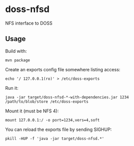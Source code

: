 doss-nfsd
=========

NFS interface to DOSS

Usage
-----

Build with:

    mvn package

Create an exports config file somewhere listing access:

    echo '/ 127.0.0.1(ro)' > /etc/doss-exports

Run it:

    java -jar target/doss-nfsd-*-with-dependencies.jar 1234 /path/to/blob/store /etc/doss-exports

Mount it (must be NFS 4):

    mount 127.0.0.1:/ -o port=1234,vers=4,soft

You can reload the exports file by sending SIGHUP:

    pkill -HUP -f 'java -jar target/doss-nfsd.*'
